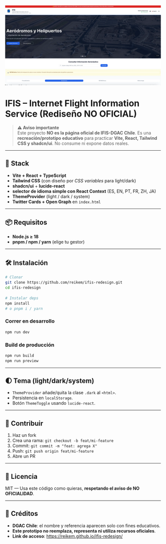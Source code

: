 ![Pantalla principal](src/assets/proyecto.webp)

# IFIS – Internet Flight Information Service (Rediseño NO OFICIAL)

> **⚠️ Aviso importante**  
> Este proyecto **NO es la página oficial de IFIS-DGAC Chile**. Es una **recreación/prototipo educativo** para practicar **Vite, React, Tailwind CSS y shadcn/ui**. No consume ni expone datos reales.

---

## 🚀 Stack

- **Vite + React + TypeScript**
- **Tailwind CSS** (con diseño por *CSS variables* para light/dark)
- **shadcn/ui** + **lucide-react**
- **selector de idioma simple con React Context** (ES, EN, PT, FR, ZH, JA)
- **ThemeProvider** (light / dark / system)
- **Twitter Cards + Open Graph** en `index.html`

---
## 📦 Requisitos

- **Node.js ≥ 18**
- **pnpm / npm / yarn** (elige tu gestor)

---

## 🛠️ Instalación

```bash
# Clonar
git clone https://github.com/reikem/ifis-redesign.git
cd ifis-redesign

# Instalar deps
npm install
# o pnpm i / yarn
```

### Correr en desarrollo

```bash
npm run dev
```

### Build de producción

```bash
npm run build
npm run preview
```
---

## 🌓 Tema (light/dark/system)

- `ThemeProvider` añade/quita la clase `.dark` al `<html>`.
- Persistencia en `localStorage`.
- Botón `ThemeToggle` usando `lucide-react`.

---
## 🤝 Contribuir

1. Haz un fork
2. Crea una rama: `git checkout -b feat/mi-feature`
3. Commit: `git commit -m "feat: agrega X"`
4. Push: `git push origin feat/mi-feature`
5. Abre un PR

---

## 📄 Licencia

MIT — Usa este código como quieras, **respetando el aviso de NO OFICIALIDAD**.

---

## 🙌 Créditos

- **DGAC Chile**: el nombre y referencia aparecen solo con fines educativos.
- **Este prototipo no reemplaza, representa ni utiliza recursos oficiales**.
- **Link de acceso**: https://reikem.github.io/ifis-redesign/
